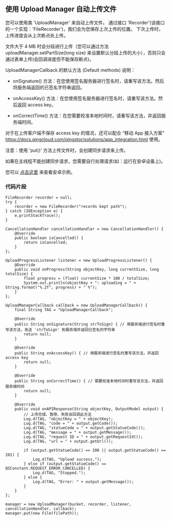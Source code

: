 ## 使用 Upload Manager 自动上传文件

您可以使用类 'UploadManager' 来自动上传文件。
通过接口 'Recorder'(该接口的一个实现：'FileRecorder')，我们会为您保存上次上传的位置。
下次上传时，上传进度会从上次断点处上传。

文件大于 4 MB 时会分段进行上传（您可以通过方法 uploadManager.setPartSize(long size) 来设置默认分段上传的大小），否则只会通过表单上传(会回调进度但不能保存断点)。

UploadManagerCallback 的默认方法 (Default methods) 说明：
- onSignature() 方法：在您使用签名服务器进行签名时，请重写该方法。然后将服务端返回的已签名字符串返回。

- onAccessKey() 方法：在您使用签名服务器进行签名时，请重写该方法。然后返回 access key。

- onCorrectTime() 方法：在您需要校准本地时间时，请重写该方法，并返回服务端时间。

对于在上传客户端不保存 access key 的情况，还可以配合 “移动 App 接入方案” https://docs.qingcloud.com/qingstor/solutions/app_integration.html 使用。

注意：使用 'put()' 方法上传文件时，会创建同步请求来上传。

如果在主线程不能创建同步请求，您需要自行处理请求(如：运行在安卓设备上)。

您可以 [点击这里](https://github.com/chengwwYunify/qingstor-upload-test
) 来查看安卓示例。

### 代码片段

```
FileRecorder recorder = null;
try {
    recorder = new FileRecorder("records kept path");
} catch (IOException e) {
    e.printStackTrace();
}

CancellationHandler cancellationHandler = new CancellationHandler() {
    @Override
    public boolean isCancelled() {
        return isCancelled;
    }
};

UploadProgressListener listener = new UploadProgressListener() {
    @Override
    public void onProgress(String objectKey, long currentSize, long totalSize) {
        float progress = (float) currentSize * 100 / totalSize;
        System.out.println(objectKey + ": uploading = " + String.format("%.2f", progress) + " %");
    }
};

UploadManagerCallback callback = new UploadManagerCallback() {
    final String TAG = "UploadManagerCallback";

    @Override
    public String onSignature(String strToSign) { // 用服务端进行签名时重写该方法，发送 'strToSign' 到服务端并返回已签名的字符串
        return null;
    }

    @Override
    public String onAccessKey() { // 用服务端进行签名时重写该方法，并返回 access key
        return null;
    }

    @Override
    public String onCorrectTime() { // 需要校准本地时间时重写该方法，并返回服务端时间
        return null;
    }

    @Override
    public void onAPIResponse(String objectKey, OutputModel output) {
        // 上传完成、暂停、失败会回调此方法
        Log.d(TAG, "objectKey = " + objectKey);
        Log.d(TAG, "code = " + output.getCode());
        Log.d(TAG, "statueCode = " + output.getStatueCode());
        Log.d(TAG, "message = " + output.getMessage());
        Log.d(TAG, "request ID = " + output.getRequestId());
        Log.d(TAG, "url = " + output.getUrl());

        if (output.getStatueCode() == 200 || output.getStatueCode() == 201) {
            Log.d(TAG, "Upload success.");
        } else if (output.getStatueCode() == QSConstant.REQUEST_ERROR_CANCELLED) {
            Log.d(TAG, "Stopped.");
        } else {
            Log.d(TAG, "Error: " + output.getMessage());
        }
    }
};

manager = new UploadManager(bucket, recorder, listener, cancellationHandler, callback);
manager.put(new File(filePath));

```